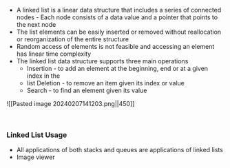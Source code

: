 ﻿- A linked list is a linear data structure that includes a series of connected nodes
﻿- Each node consists of a data value and a pointer that points to the next node
- The list elements can be easily inserted or removed without reallocation or reorganization of the entire structure
- Random access of elements is not feasible and accessing an element has linear time complexity
- The linked list data structure supports three main operations
	- Insertion - to add an element at the beginning, end or at a given index in the
	- list Deletion - to remove an item given its index or value
	- Search - to find an element given its value

![[Pasted image 20240207141203.png||450]]


﻿

### Linked List Usage
- All applications of both stacks and queues are applications of linked lists
- Image viewer



